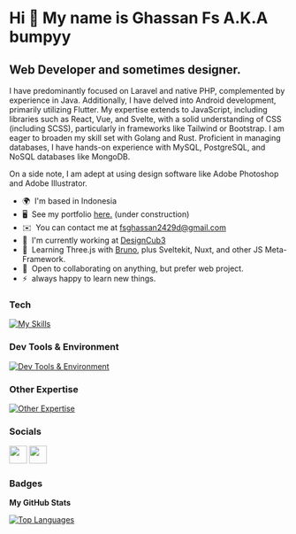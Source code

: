 Hi 👋 My name is Ghassan Fs A.K.A bumpyy
===========================

Web Developer and sometimes designer.
-------------------------------------
I have predominantly focused on Laravel and native PHP, complemented by experience in Java. Additionally, I have delved into Android development, primarily utilizing Flutter. My expertise extends to JavaScript, including libraries such as React, Vue, and Svelte, with a solid understanding of CSS (including SCSS), particularly in frameworks like Tailwind or Bootstrap. I am eager to broaden my skill set with Golang and Rust. Proficient in managing databases, I have hands-on experience with MySQL, PostgreSQL, and NoSQL databases like MongoDB.

On a side note, I am adept at using design software like Adobe Photoshop and Adobe Illustrator.

* 🌍  I'm based in Indonesia
* 🖥️  See my portfolio [here.](http://bumpyy.github.io/portfolio/) (under construction)
* ✉️  You can contact me at [fsghassan2429d@gmail.com](mailto:fsghassan2429d@gmail.com)
* 🚀  I'm currently working at [DesignCub3](https://designcub3.com/)
* 🧠  Learning Three.js with [Bruno](https://bruno-simon.com/), plus Sveltekit, Nuxt, and other JS Meta-Framework.
* 🤝  Open to collaborating on anything, but prefer web project.
* ⚡  always happy to learn new things.

### Tech

[![My Skills](https://skillicons.dev/icons?i=html,css,sass,bootstrap,tailwind,js,alpinejs,ts,jquery,astro,react,vue,nuxt,svelte,nodejs,express,py,php,laravel,java,dart,flutter,threejs,mysql,postgres,mongodb,bash,md,wordpress)](https://skillicons.dev)

### Dev Tools & Environment

[![Dev Tools & Environment](https://skillicons.dev/icons?i=git,idea,vscode,vite,firebase,supabase)](https://skillicons.dev)

### Other Expertise

[![Other Expertise](https://skillicons.dev/icons?i=ps,ai,blender)](https://skillicons.dev)

### Socials

<p align="left">
<a href="https://www.github.com/bumpyy" target="_blank" rel="noreferrer"><img src="https://raw.githubusercontent.com/danielcranney/readme-generator/main/public/icons/socials/github.svg" width="32" height="32" /></a>
<a href="https://www.linkedin.com/in/ghassanfs" target="_blank" rel="noreferrer"><img src="https://raw.githubusercontent.com/danielcranney/readme-generator/main/public/icons/socials/linkedin.svg" width="32" height="32" /></a>
</p>

### Badges

<b>My GitHub Stats</b>
<div>
  
<p align="left">
<a href="https://github.com/bumpyy" align="left"><img src="https://github-readme-stats.vercel.app/api/top-langs/?username=bumpyy&langs_count=10&title_color=3382ed&text_color=ffffff&icon_color=3382ed&bg_color=1c1917&hide_border=true&locale=en&custom_title=Top%20%Languages&layout=compact" alt="Top Languages" /></a>
</p>

<p align="right">
</p>
</div>
